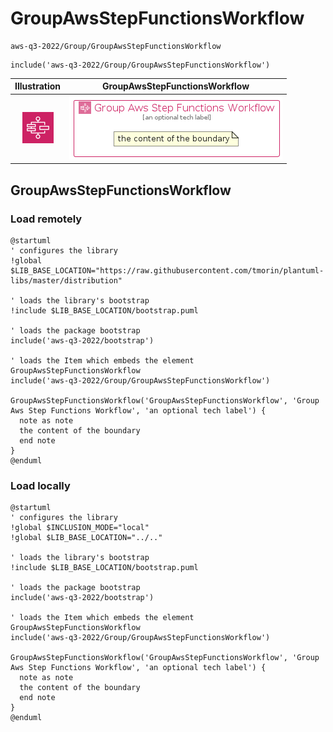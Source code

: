 # GroupAwsStepFunctionsWorkflow


```text
aws-q3-2022/Group/GroupAwsStepFunctionsWorkflow
```

```text
include('aws-q3-2022/Group/GroupAwsStepFunctionsWorkflow')
```



| Illustration | GroupAwsStepFunctionsWorkflow |
| :---: | :---: |
| ![illustration for Illustration](../../aws-q3-2022/Resource/GroupIcons/AwsStepFunction.png) | ![illustration for GroupAwsStepFunctionsWorkflow](../../aws-q3-2022/Group/GroupAwsStepFunctionsWorkflow.Local.png) |




## GroupAwsStepFunctionsWorkflow

### Load remotely
```plantuml
@startuml
' configures the library
!global $LIB_BASE_LOCATION="https://raw.githubusercontent.com/tmorin/plantuml-libs/master/distribution"

' loads the library's bootstrap
!include $LIB_BASE_LOCATION/bootstrap.puml

' loads the package bootstrap
include('aws-q3-2022/bootstrap')

' loads the Item which embeds the element GroupAwsStepFunctionsWorkflow
include('aws-q3-2022/Group/GroupAwsStepFunctionsWorkflow')

GroupAwsStepFunctionsWorkflow('GroupAwsStepFunctionsWorkflow', 'Group Aws Step Functions Workflow', 'an optional tech label') {
  note as note
  the content of the boundary
  end note
}
@enduml
```

### Load locally
```plantuml
@startuml
' configures the library
!global $INCLUSION_MODE="local"
!global $LIB_BASE_LOCATION="../.."

' loads the library's bootstrap
!include $LIB_BASE_LOCATION/bootstrap.puml

' loads the package bootstrap
include('aws-q3-2022/bootstrap')

' loads the Item which embeds the element GroupAwsStepFunctionsWorkflow
include('aws-q3-2022/Group/GroupAwsStepFunctionsWorkflow')

GroupAwsStepFunctionsWorkflow('GroupAwsStepFunctionsWorkflow', 'Group Aws Step Functions Workflow', 'an optional tech label') {
  note as note
  the content of the boundary
  end note
}
@enduml
```

